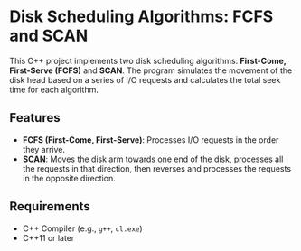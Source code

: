 # Disk Scheduling Algorithms: FCFS and SCAN

This C++ project implements two disk scheduling algorithms: **First-Come, First-Serve (FCFS)** and **SCAN**. The program simulates the movement of the disk head based on a series of I/O requests and calculates the total seek time for each algorithm.

## Features

- **FCFS (First-Come, First-Serve)**: Processes I/O requests in the order they arrive.
- **SCAN**: Moves the disk arm towards one end of the disk, processes all the requests in that direction, then reverses and processes the requests in the opposite direction.

## Requirements

- C++ Compiler (e.g., `g++`, `cl.exe`)
- C++11 or later



